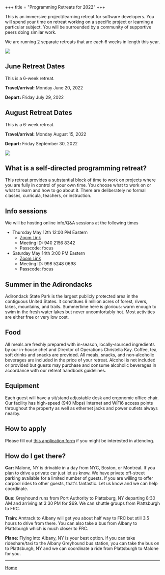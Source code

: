 +++
title = "Programming Retreats for 2022"
+++

This is an immersive project/learning retreat for software developers. You will spend your time on retreat working on a specific project or learning a particular subject. You will be surrounded by a community of supportive peers doing similar work.

We are running 2 separate retreats that are each 6 weeks in length this year.

![](/images/gallery/retreat0-hike.jpg)

## June Retreat Dates

This is a 6-week retreat.

**Travel/arrival:** Monday June 20, 2022

**Depart:** Friday July 29, 2022

## August Retreat Dates

This is a 6-week retreat.

**Travel/arrival:** Monday August 15, 2022

**Depart:** Friday September 30, 2022

![](/images/gallery/mountain-lake.jpg)

## What is a self-directed programming retreat?

This retreat provides a substantial block of time to work on projects where you are fully in control of your own time. You choose what to work on or what to learn and how to go about it. There are deliberately no formal classes, curricula, teachers, or instruction.

## Info sessions

We will be hosting online info/Q&A sessions at the following times

* Thursday May 12th 12:00 PM Eastern
  * [Zoom Link](https://zoom.us/j/94021568342?pwd=RjM5czg5eW5EbnpQZHFLUkcxRFhQUT09)
  * Meeting ID: 940 2156 8342
  * Passcode: focus
* Saturday May 14th 3:00 PM Eastern
  * [Zoom Link](https://zoom.us/j/99852480698?pwd=eW9IMXlCcnFkOGd3ZmdMOVJkQkZTZz09)
  * Meeting ID: 998 5248 0698
  * Passcode: focus

## Summer in the Adirondacks

Adirondack State Park is the largest publicly protected area in the contiguous United States. It constitues 6 million acres of forest, rivers, lakes, mountains, and trails. Summertime here is glorious: warm enough to swim in the fresh water lakes but never uncomfortably hot. Most activities are either free or very low cost.

## Food

All meals are freshly prepared with in-season, locally-sourced ingredients by our in-house chef and Director of Operations Christella Kay. Coffee, tea, soft drinks and snacks are provided. All meals, snacks, and non-alcoholic beverages are included in the price of your retreat. Alcohol is not included or provided but guests may purchase and consume alcoholic beverages in accordance with our retreat handbook guidelines.

## Equipment

Each guest will have a sit/stand adjustable desk and ergonomic office chair. Our facility has high-speed (940 Mbps) Internet and WiFi6 access points throughout the property as well as ethernet jacks and power outlets always nearby.

## How to apply

Please fill out [this application form](https://forms.gle/7aL9MjzP3VK7Mhdz9) if you might be interested in attending.

## How do I get there?

**Car:** Malone, NY is drivable in a day from NYC, Boston, or Montreal. If you plan to drive a private car just let us know. We have private off-street parking available for a limited number of guests. If you are willing to offer carpool rides to other guests, that's fantastic. Let us know and we can help coordinate.

**Bus:** Greyhound runs from Port Authority to Plattsburg, NY departing 8:30 AM and arriving at 3:30 PM for $69. We can shuttle groups from Plattsburgh to FRC.

**Train:** Amtrack to Albany will get you about half way to FRC but still 3.5 hours to drive from there. You can also take a bus from Albany to Plattsburgh which is much closer to FRC.

**Plane:** Flying into Albany, NY is your best option. If you can take rideshare/taxi to the Albany Greyhound bus station, you can take the bus on to Plattsburgh, NY and we can coordinate a ride from Plattsburgh to Malone for you.

----

[Home](/)
